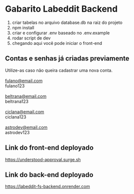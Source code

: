 # Gabarito Labeddit Backend
1. criar tabelas no arquivo database.db na raiz do projeto
2. npm install
3. criar e configurar .env baseado no .env.example
4. rodar script de dev
5. chegando aqui você pode iniciar o front-end

## Contas e senhas já criadas previamente
Utilize-as caso não queira cadastrar uma nova conta.
<br><br>
fulano@email.com
<br>
fulano123
<br><br>
beltrana@email.com
<br>
beltrana123
<br><br>
ciclana@email.com
<br>
ciclana123
<br><br>
astrodev@email.com
<br>
astrodev123

## Link do front-end deployado
https://understood-approval.surge.sh

## Link do back-end deployado
https://labeddit-fs-backend.onrender.com
